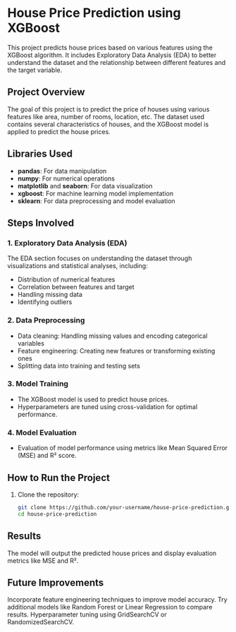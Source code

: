 # House Price Prediction using XGBoost

This project predicts house prices based on various features using the XGBoost algorithm. It includes Exploratory Data Analysis (EDA) to better understand the dataset and the relationship between different features and the target variable.

## Project Overview

The goal of this project is to predict the price of houses using various features like area, number of rooms, location, etc. The dataset used contains several characteristics of houses, and the XGBoost model is applied to predict the house prices.

## Libraries Used

- **pandas**: For data manipulation
- **numpy**: For numerical operations
- **matplotlib** and **seaborn**: For data visualization
- **xgboost**: For machine learning model implementation
- **sklearn**: For data preprocessing and model evaluation


## Steps Involved

### 1. Exploratory Data Analysis (EDA)

The EDA section focuses on understanding the dataset through visualizations and statistical analyses, including:
- Distribution of numerical features
- Correlation between features and target
- Handling missing data
- Identifying outliers

### 2. Data Preprocessing

- Data cleaning: Handling missing values and encoding categorical variables
- Feature engineering: Creating new features or transforming existing ones
- Splitting data into training and testing sets

### 3. Model Training

- The XGBoost model is used to predict house prices.
- Hyperparameters are tuned using cross-validation for optimal performance.

### 4. Model Evaluation

- Evaluation of model performance using metrics like Mean Squared Error (MSE) and R² score.

## How to Run the Project

1. Clone the repository:
   ```bash
   git clone https://github.com/your-username/house-price-prediction.git
   cd house-price-prediction

## Results
The model will output the predicted house prices and display evaluation metrics like MSE and R².

## Future Improvements
Incorporate feature engineering techniques to improve model accuracy.
Try additional models like Random Forest or Linear Regression to compare results.
Hyperparameter tuning using GridSearchCV or RandomizedSearchCV.

